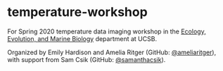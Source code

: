 # temperature-workshop
For Spring 2020 temperature data imaging workshop in the [Ecology, Evolution, and Marine Biology](https://www.eemb.ucsb.edu/) department at UCSB. 

Organized by Emily Hardison and Amelia Ritger (GitHub: [@ameliaritger](https://github.com/ameliaritger)), with support from Sam Csik (GitHub: [@samanthacsik](https://github.com/samanthacsik)).